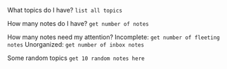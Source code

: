 What topics do I have?
`list all topics`

How many notes do I have?
`get number of notes`

How many notes need my attention?
Incomplete: `get number of fleeting notes`
Unorganized: `get number of inbox notes`

Some random topics
`get 10 random notes here`